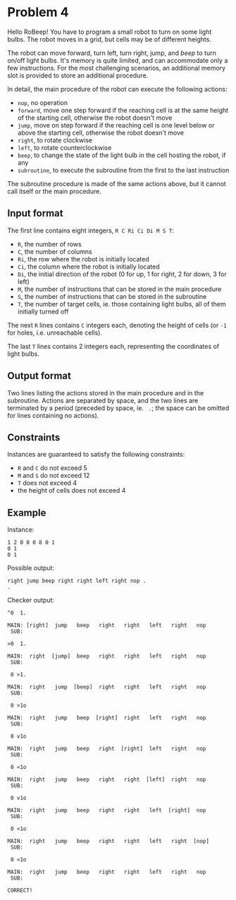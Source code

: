 # Problem 4

Hello RoBeep!
You have to program a small robot to turn on some light bulbs.
The robot moves in a grid, but cells may be of different heights.

The robot can move forward, turn left, turn right, jump, and *beep* to turn on/off light bulbs.
It's memory is quite limited, and can accommodate only a few instructions.
For the most challenging scenarios, an additional memory slot is provided to store an additional procedure.

In detail, the main procedure of the robot can execute the following actions:
* `nop`, no operation
* `forward`, move one step forward if the reaching cell is at the same height of the starting cell, otherwise the robot doesn't move
* `jump`, move on step forward if the reaching cell is one level below or above the starting cell, otherwise the robot doesn't move
* `right`, to rotate clockwise
* `left`, to rotate counterclockwise
* `beep`, to change the state of the light bulb in the cell hosting the robot, if any
* `subroutine`, to execute the subroutine from the first to the last instruction

The subroutine procedure is made of the same actions above, but it cannot call itself or the main procedure.


## Input format

The first line contains eight integers, `R C Ri Ci Di M S T`:
* `R`, the number of rows
* `C`, the number of columns
* `Ri`, the row where the robot is initially located
* `Ci`, the column where the robot is initially located
* `Di`, the initial direction of the robot (0 for up, 1 for right, 2 for down, 3 for left)
* `M`, the number of instructions that can be stored in the main procedure
* `S`, the number of instructions that can be stored in the subroutine
* `T`, the number of target cells, ie. those containing light bulbs, all of them initially turned off

The next `R` lines contains `C` integers each, denoting the height of cells (or `-1` for holes, i.e. unreachable cells).

The last `T` lines contains 2 integers each, representing the coordinates of light bulbs.


## Output format

Two lines listing the actions stored in the main procedure and in the subroutine.
Actions are separated by space, and the two lines are terminated by a period (preceded by space, ie. <code>&nbsp;.</code>; the space can be omitted for lines containing no actions).


## Constraints

Instances are guaranteed to satisfy the following constraints:

* `R` and `C` do not exceed 5
* `M` and `S` do not exceed 12
* `T` does not exceed 4
* the height of cells does not exceed 4


## Example

Instance:

```
1 2 0 0 0 8 0 1
0 1
0 1
```

Possible output:

```
right jump beep right right left right nop .
.
```

Checker output:

```
^0  1.

MAIN: [right]  jump   beep   right   right   left   right   nop  
 SUB: 

>0  1.

MAIN:  right  [jump]  beep   right   right   left   right   nop  
 SUB: 

 0 >1.

MAIN:  right   jump  [beep]  right   right   left   right   nop  
 SUB: 

 0 >1o

MAIN:  right   jump   beep  [right]  right   left   right   nop  
 SUB: 

 0 v1o

MAIN:  right   jump   beep   right  [right]  left   right   nop  
 SUB: 

 0 <1o

MAIN:  right   jump   beep   right   right  [left]  right   nop  
 SUB: 

 0 v1o

MAIN:  right   jump   beep   right   right   left  [right]  nop  
 SUB: 

 0 <1o

MAIN:  right   jump   beep   right   right   left   right  [nop] 
 SUB: 

 0 <1o

MAIN:  right   jump   beep   right   right   left   right   nop  
 SUB: 

CORRECT!
```
